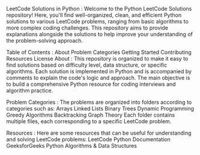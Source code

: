 LeetCode Solutions in Python :
    Welcome to the Python LeetCode Solutions repository! Here, you'll find well-organized, clean, and efficient Python solutions to various LeetCode problems, ranging from basic algorithms to more complex coding challenges. This repository aims to provide explanations alongside the solutions to help improve your understanding of the problem-solving approach.

Table of Contents :
    About
    Problem Categories
    Getting Started
    Contributing
    Resources
    License
About :
    This repository is organized to make it easy to find solutions based on difficulty level, data structure, or specific algorithms. Each solution is implemented in Python and is accompanied by comments to explain the code's logic and approach. The main objective is to build a comprehensive Python resource for coding interviews and algorithm practice.

Problem Categories :
    The problems are organized into folders according to categories such as:
    Arrays
    Linked Lists
    Binary Trees
    Dynamic Programming
    Greedy Algorithms
    Backtracking
    Graph Theory
    Each folder contains multiple files, each corresponding to a specific LeetCode problem.


Resources :
    Here are some resources that can be useful for understanding and solving LeetCode problems:
    LeetCode
    Python Documentation
    GeeksforGeeks
    Python Algorithms & Data Structures


